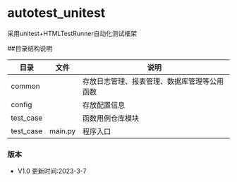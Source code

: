 # autotest_unitest
采用unitest+HTMLTestRunner自动化测试框架

##目录结构说明

|目录  | 文件 | 说明
|---- |----- |------  
|common| |存放日志管理、报表管理、数据库管理等公用函数
|config| |存放配置信息
|test_case| |函数用例仓库模块
|test_case|main.py|程序入口|
    
### 版本
+ V1.0       更新时间:2023-3-7
